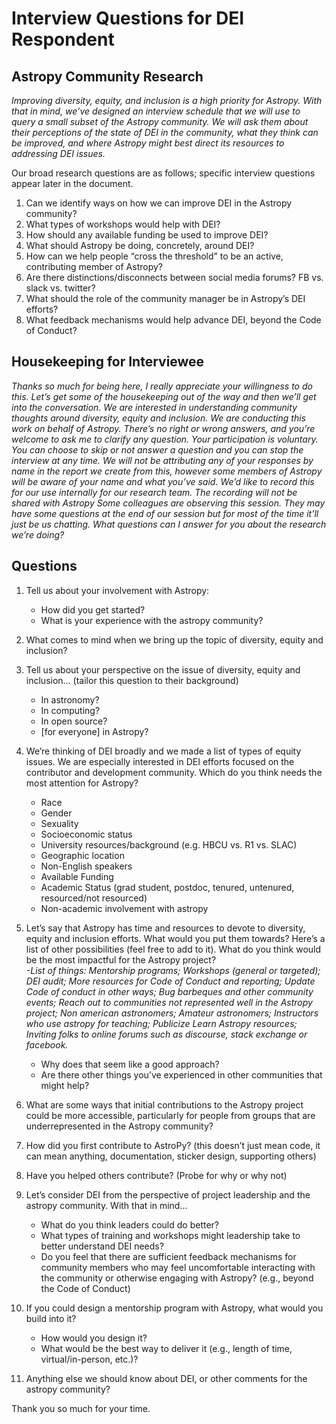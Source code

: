 # Interview Questions for DEI Respondent

## Astropy Community Research

_Improving diversity, equity, and inclusion is a high priority for Astropy. With that in mind, we’ve designed an interview schedule that we will use to query a small subset of the Astropy community. We will ask them about their perceptions of the state of DEI in the community, what they think can be improved, and where Astropy might best direct its resources to addressing DEI issues._

Our broad research questions are as follows; specific interview questions appear later in the document.

1. Can we identify ways on how we can improve DEI in the Astropy community?
1. What types of workshops would help with DEI?
1. How should any available funding be used to improve DEI?
1. What should Astropy be doing, concretely, around DEI?
1. How can we help people “cross the threshold” to be an active, contributing member of Astropy?
1. Are there distinctions/disconnects between social media forums? FB vs. slack vs. twitter?
1. What should the role of the community manager be in Astropy’s DEI efforts?
1. What feedback mechanisms would help advance DEI, beyond the Code of Conduct?

## Housekeeping for Interviewee

_Thanks so much for being here, I really appreciate your willingness to do this.
Let’s get some of the housekeeping out of the way and then we’ll get into the conversation.
We are interested in understanding community thoughts around diversity, equity and inclusion.
We are conducting this work on behalf of Astropy.
There’s no right or wrong answers, and you’re welcome to ask me to clarify any question.
Your participation is voluntary. You can choose to skip or not answer a question and you can stop the interview at any time.
We will not be attributing any of your responses by name in the report we create from this, however some members of Astropy will be aware of your name and what you’ve said.
We’d like to record this for our use internally for our research team. The recording will not be shared with Astropy
Some colleagues are observing this session. They may have some questions at the end of our session but for most of the time it’ll just be us chatting.
What questions can I answer for you about the research we’re doing?_

## Questions

1. Tell us about your involvement with Astropy:

   - How did you get started?
   - What is your experience with the astropy community?

1. What comes to mind when we bring up the topic of diversity, equity and inclusion?

1. Tell us about your perspective on the issue of diversity, equity and inclusion… (tailor this question to their background)

   - In astronomy?
   - In computing?
   - In open source?
   - \[for everyone\] in Astropy?

1. We’re thinking of DEI broadly and we made a list of types of equity issues. We are especially interested in DEI efforts focused on the contributor and development community.  Which do you think needs the most attention for Astropy?

   - Race
   - Gender
   - Sexuality
   - Socioeconomic status
   - University resources/background  (e.g. HBCU vs. R1 vs. SLAC)
   - Geographic location
   - Non-English speakers
   - Available Funding
   - Academic Status (grad student, postdoc, tenured, untenured, resourced/not resourced)
   - Non-academic involvement with astropy

1. Let’s say that Astropy has time and resources to devote to diversity, equity and inclusion efforts. What would you put them towards?
   Here’s a list of other possibilities (feel free to add to it). What do you think would be the most impactful for the Astropy project?\
   _-List of things: Mentorship programs; Workshops (general or targeted); DEI audit; More resources for Code of Conduct and reporting; Update Code of conduct in other ways; Bug barbeques and other community events; Reach out to communities not represented well in the Astropy project; Non american astronomers; Amateur astronomers; Instructors who use astropy for teaching; Publicize Learn Astropy resources; Inviting folks to online forums such as  discourse, stack exchange or facebook._

   - Why does that seem like a good approach?
   - Are there other things you’ve experienced in other communities that might help?

1. What are some ways that initial contributions to the Astropy project could be more accessible, particularly for people from groups that are underrepresented in the Astropy community?

1. How did you first contribute to AstroPy? (this doesn’t just mean code, it can mean anything, documentation, sticker design, supporting others)

1. Have you helped others contribute? (Probe for why or why not)

1. Let’s consider DEI from the perspective of project leadership and the astropy community. With that in mind…

   - What do you think leaders could do better?
   - What types of training and workshops might leadership take to better understand DEI needs?
   - Do you feel that there are sufficient feedback mechanisms for community members who may feel uncomfortable interacting with the community or otherwise engaging with Astropy? (e.g., beyond the Code of Conduct)

1. If you could design  a mentorship program with Astropy, what would you build into it?

   - How would you design it?
   - What would be the best way to deliver it (e.g., length of time, virtual/in-person, etc.)?

1. Anything else we should know about DEI, or other comments for the astropy community?

Thank you so much for your time.
